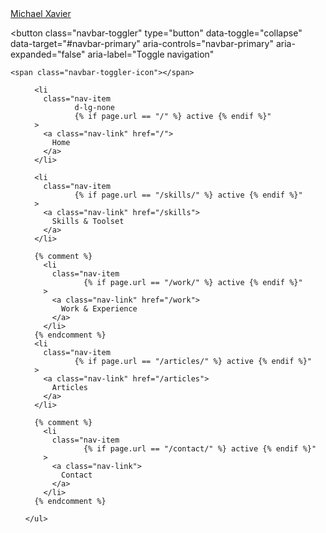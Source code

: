 <nav class="navbar fixed-top navbar-expand-lg navbar-dark bg-dark">

  <!-- Logo ------------------------------------------------------------------>
  <a class="navbar-brand font-weight-bold" href="/">
    <i class="fas fa-user-circle mr-2"></i>
    Michael Xavier
  </a>

  <!-- Toggle ---------------------------------------------------------------->
  <button
    class="navbar-toggler"
    type="button"
    data-toggle="collapse"
    data-target="#navbar-primary"
    aria-controls="navbar-primary"
    aria-expanded="false"
    aria-label="Toggle navigation"
  >
    <span class="navbar-toggler-icon"></span>
  </button>

  <!-- Nav Items ------------------------------------------------------------->
  <div class="collapse navbar-collapse" id="navbar-primary">
    <ul class="navbar-nav ml-auto">

      <li
        class="nav-item
               d-lg-none
               {% if page.url == "/" %} active {% endif %}"
      >
        <a class="nav-link" href="/">
          Home
        </a>
      </li>

      <li
        class="nav-item
               {% if page.url == "/skills/" %} active {% endif %}"
      >
        <a class="nav-link" href="/skills">
          Skills & Toolset
        </a>
      </li>

      {% comment %}
        <li
          class="nav-item
                 {% if page.url == "/work/" %} active {% endif %}"
        >
          <a class="nav-link" href="/work">
            Work & Experience
          </a>
        </li>
      {% endcomment %}
      <li
        class="nav-item
               {% if page.url == "/articles/" %} active {% endif %}"
      >
        <a class="nav-link" href="/articles">
          Articles
        </a>
      </li>

      {% comment %}
        <li
          class="nav-item
                 {% if page.url == "/contact/" %} active {% endif %}"
        >
          <a class="nav-link">
            Contact
          </a>
        </li>
      {% endcomment %}

    </ul>
  </div>
</nav>

<!-- Buffer ------------------------------------------------------------------>
<div
  class="buffer-navigation w-100"
  style="height:80px;"
>
</div>
